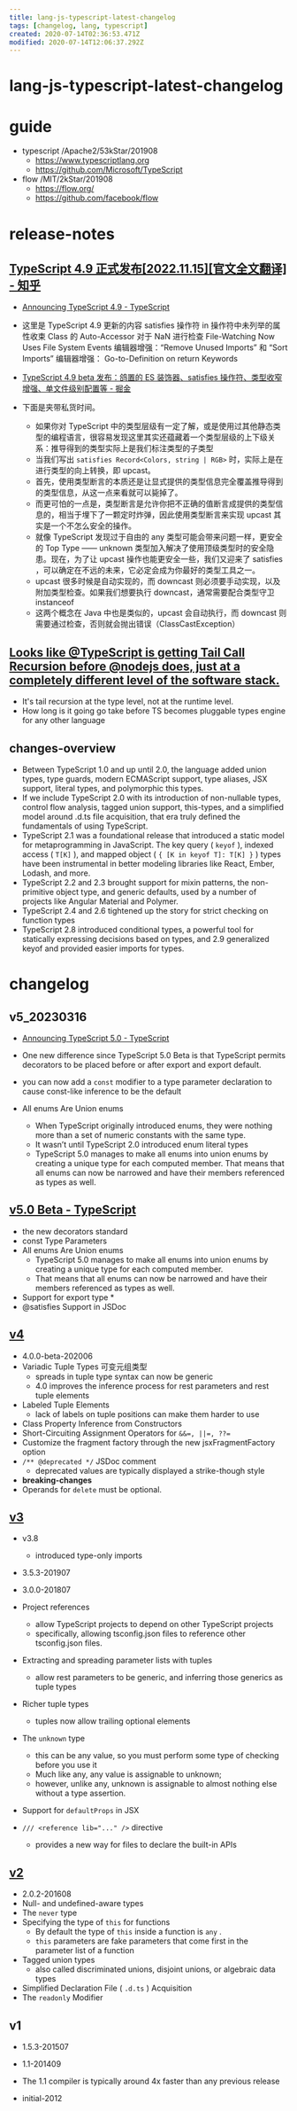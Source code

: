 ```yaml
---
title: lang-js-typescript-latest-changelog
tags: [changelog, lang, typescript]
created: 2020-07-14T02:36:53.471Z
modified: 2020-07-14T12:06:37.292Z
---
```


# lang-js-typescript-latest-changelog

# guide

- typescript /Apache2/53kStar/201908
  - https://www.typescriptlang.org
  - https://github.com/Microsoft/TypeScript 
- flow /MIT/2kStar/201908
  - https://flow.org/
  - https://github.com/facebook/flow
# release-notes

## [TypeScript 4.9 正式发布[2022.11.15][官文全文翻译] - 知乎](https://zhuanlan.zhihu.com/p/584007369)

- [Announcing TypeScript 4.9 - TypeScript](https://devblogs.microsoft.com/typescript/announcing-typescript-4-9/)

- 这里是 TypeScript 4.9 更新的内容
satisfies 操作符
in 操作符中未列举的属性收束
Class 的 Auto-Accessor
对于 NaN 进行检查
File-Watching Now Uses File System Events
编辑器增强：“Remove Unused Imports” 和 “Sort Imports”
编辑器增强： Go-to-Definition on return Keywords

- [TypeScript 4.9 beta 发布：鸽置的 ES 装饰器、satisfies 操作符、类型收窄增强、单文件级别配置等 - 掘金](https://juejin.cn/post/7147587407050145806)
- 下面是夹带私货时间。
  - 如果你对 TypeScript 中的类型层级有一定了解，或是使用过其他静态类型的编程语言，很容易发现这里其实还蕴藏着一个类型层级的上下级关系：推导得到的类型实际上是我们标注类型的子类型
  - 当我们写出 `satisfies Record<Colors, string | RGB>` 时，实际上是在进行类型的向上转换，即 upcast。
  - 首先，使用类型断言的本质还是让显式提供的类型信息完全覆盖推导得到的类型信息，从这一点来看就可以毙掉了。
  - 而更可怕的一点是，类型断言是允许你把不正确的值断言成提供的类型信息的，相当于埋下了一颗定时炸弹，因此使用类型断言来实现 upcast 其实是一个不怎么安全的操作。
  - 就像 TypeScript 发现过于自由的 any 类型可能会带来问题一样，更安全的 Top Type —— unknown 类型加入解决了使用顶级类型时的安全隐患。现在，为了让 upcast 操作也能更安全一些，我们又迎来了 satisfies ，可以确定在不远的未来，它必定会成为你最好的类型工具之一。
  - upcast 很多时候是自动实现的，而 downcast 则必须要手动实现，以及附加类型检查。如果我们想要执行 downcast，通常需要配合类型守卫 instanceof
  - 这两个概念在 Java 中也是类似的，upcast 会自动执行，而 downcast 则需要通过检查，否则就会抛出错误（ClassCastException）

## [Looks like @TypeScript is getting Tail Call Recursion before @nodejs does, just at a completely different level of the software stack.](https://twitter.com/orta/status/1433835302431428617)

- It's tail recursion at the type level, not at the runtime level.
- How long is it going go take before TS becomes pluggable types engine for any other language

## changes-overview

- Between TypeScript 1.0 and up until 2.0, the language added union types, type guards, modern ECMAScript support, type aliases, JSX support, literal types, and polymorphic this types. 
- If we include TypeScript 2.0 with its introduction of non-nullable types, control flow analysis, tagged union support, this-types, and a simplified model around .d.ts file acquisition, that era truly defined the fundamentals of using TypeScript.
- TypeScript 2.1 was a foundational release that introduced a static model for metaprogramming in JavaScript. The key query ( `keyof` ), indexed access ( `T[K]` ), and mapped object ( `{ [K in keyof T]: T[K] }` ) types have been instrumental in better modeling libraries like React, Ember, Lodash, and more.
- TypeScript 2.2 and 2.3 brought support for mixin patterns, the non-primitive object type, and generic defaults, used by a number of projects like Angular Material and Polymer.
- TypeScript 2.4 and 2.6 tightened up the story for strict checking on function types
- TypeScript 2.8 introduced conditional types, a powerful tool for statically expressing decisions based on types, and 2.9 generalized keyof and provided easier imports for types.
# changelog

## v5_20230316

- [Announcing TypeScript 5.0 - TypeScript](https://devblogs.microsoft.com/typescript/announcing-typescript-5-0/)

- One new difference since TypeScript 5.0 Beta is that TypeScript permits decorators to be placed before or after export and export default. 

- you can now add a `const` modifier to a type parameter declaration to cause const-like inference to be the default

- All enums Are Union enums
  - When TypeScript originally introduced enums, they were nothing more than a set of numeric constants with the same type.
  - It wasn’t until TypeScript 2.0 introduced enum literal types
  - TypeScript 5.0 manages to make all enums into union enums by creating a unique type for each computed member. That means that all enums can now be narrowed and have their members referenced as types as well.

## [v5.0 Beta - TypeScript](https://devblogs.microsoft.com/typescript/announcing-typescript-5-0-beta/)

- the new decorators standard
- const Type Parameters
- All enums Are Union enums
  - TypeScript 5.0 manages to make all enums into union enums by creating a unique type for each computed member. 
  - That means that all enums can now be narrowed and have their members referenced as types as well.
- Support for export type *
- @satisfies Support in JSDoc

## [v4](https://devblogs.microsoft.com/typescript/announcing-typescript-4-0-beta/)

- 4.0.0-beta-202006
- Variadic Tuple Types 可变元组类型
  - spreads in tuple type syntax can now be generic
  - 4.0 improves the inference process for rest parameters and rest tuple elements 
- Labeled Tuple Elements
  - lack of labels on tuple positions can make them harder to use
- Class Property Inference from Constructors
- Short-Circuiting Assignment Operators for `&&=, ||=, ??=`
- Customize the fragment factory through the new jsxFragmentFactory option
- `/** @deprecated */` JSDoc comment
  - deprecated values are typically displayed a strike-though style
- **breaking-changes**
- Operands for `delete` must be optional.

## [v3](https://devblogs.microsoft.com/typescript/announcing-typescript-3-0/)

- v3.8 
  - introduced type-only imports

- 3.5.3-201907

- 3.0.0-201807
- Project references
  - allow TypeScript projects to depend on other TypeScript projects
  - specifically, allowing tsconfig.json files to reference other tsconfig.json files. 
- Extracting and spreading parameter lists with tuples
  - allow rest parameters to be generic, and inferring those generics as tuple types
- Richer tuple types
  - tuples now allow trailing optional elements
- The `unknown` type
  - this can be any value, so you must perform some type of checking before you use it
  - Much like any, any value is assignable to unknown; 
  - however, unlike any, unknown is assignable to almost nothing else without a type assertion. 
- Support for `defaultProps` in JSX
- `/// <reference lib="..." />` directive
  - provides a new way for files to declare the built-in APIs 

## [v2](https://devblogs.microsoft.com/typescript/announcing-typescript-2-0/)

- 2.0.2-201608
- Null- and undefined-aware types
- The `never` type
- Specifying the type of `this` for functions
  - By default the type of `this` inside a function is `any` . 
  - `this` parameters are fake parameters that come first in the parameter list of a function
- Tagged union types
  - also called discriminated unions, disjoint unions, or algebraic data types
- Simplified Declaration File ( `.d.ts` ) Acquisition
- The `readonly` Modifier

## v1

- 1.5.3-201507

- 1.1-201409
- The 1.1 compiler is typically around 4x faster than any previous release

- initial-2012
